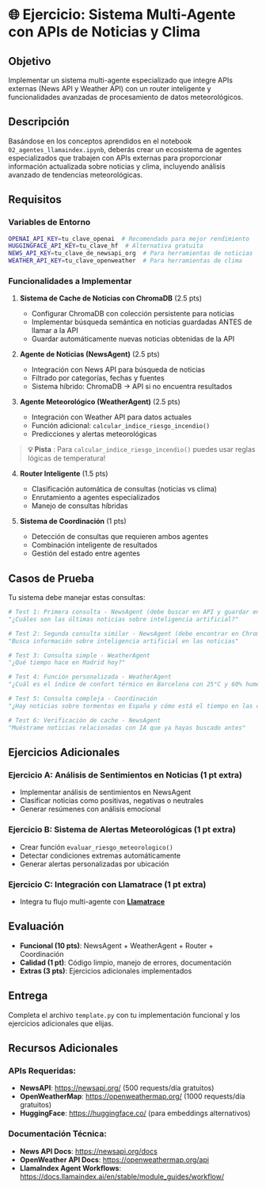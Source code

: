 # 🌐 Ejercicio: Sistema Multi-Agente con APIs de Noticias y Clima

## **Objetivo**
Implementar un sistema multi-agente especializado que integre APIs externas (News API y Weather API) con un router inteligente y funcionalidades avanzadas de procesamiento de datos meteorológicos.

## **Descripción**
Basándose en los conceptos aprendidos en el notebook `02_agentes_llamaindex.ipynb`, deberás crear un ecosistema de agentes especializados que trabajen con APIs externas para proporcionar información actualizada sobre noticias y clima, incluyendo análisis avanzado de tendencias meteorológicas.

## **Requisitos**

### **Variables de Entorno** 
```bash
OPENAI_API_KEY=tu_clave_openai  # Recomendado para mejor rendimiento
HUGGINGFACE_API_KEY=tu_clave_hf  # Alternativa gratuita
NEWS_API_KEY=tu_clave_de_newsapi_org  # Para herramientas de noticias
WEATHER_API_KEY=tu_clave_openweather  # Para herramientas de clima
```

### **Funcionalidades a Implementar**

1. **Sistema de Cache de Noticias con ChromaDB** (2.5 pts)
   - Configurar ChromaDB con colección persistente para noticias
   - Implementar búsqueda semántica en noticias guardadas ANTES de llamar a la API
   - Guardar automáticamente nuevas noticias obtenidas de la API

2. **Agente de Noticias (NewsAgent)** (2.5 pts)
   - Integración con News API para búsqueda de noticias
   - Filtrado por categorías, fechas y fuentes
   - Sistema híbrido: ChromaDB → API si no encuentra resultados

3. **Agente Meteorológico (WeatherAgent)** (2.5 pts)
   - Integración con Weather API para datos actuales
   - Función adicional: `calcular_indice_riesgo_incendio()` 
   - Predicciones y alertas meteorológicas

> **💡 Pista** : Para `calcular_indice_riesgo_incendio()` puedes usar reglas lógicas de temperatura!

4. **Router Inteligente** (1.5 pts)
   - Clasificación automática de consultas (noticias vs clima)
   - Enrutamiento a agentes especializados
   - Manejo de consultas híbridas

5. **Sistema de Coordinación** (1 pts)
   - Detección de consultas que requieren ambos agentes
   - Combinación inteligente de resultados
   - Gestión del estado entre agentes

## **Casos de Prueba**

Tu sistema debe manejar estas consultas:

```python
# Test 1: Primera consulta - NewsAgent (debe buscar en API y guardar en ChromaDB)
"¿Cuáles son las últimas noticias sobre inteligencia artificial?"

# Test 2: Segunda consulta similar - NewsAgent (debe encontrar en ChromaDB)
"Busca información sobre inteligencia artificial en las noticias"

# Test 3: Consulta simple - WeatherAgent  
"¿Qué tiempo hace en Madrid hoy?"

# Test 4: Función personalizada - WeatherAgent
"¿Cuál es el índice de confort térmico en Barcelona con 25°C y 60% humedad?"

# Test 5: Consulta compleja - Coordinación
"¿Hay noticias sobre tormentas en España y cómo está el tiempo en las ciudades afectadas?"

# Test 6: Verificación de cache - NewsAgent
"Muéstrame noticias relacionadas con IA que ya hayas buscado antes"
```

## **Ejercicios Adicionales**

### **Ejercicio A: Análisis de Sentimientos en Noticias** (1 pt extra)
- Implementar análisis de sentimientos en NewsAgent
- Clasificar noticias como positivas, negativas o neutrales
- Generar resúmenes con análisis emocional

### **Ejercicio B: Sistema de Alertas Meteorológicas** (1 pt extra)
- Crear función `evaluar_riesgo_meteorologico()`
- Detectar condiciones extremas automáticamente
- Generar alertas personalizadas por ubicación

### **Ejercicio C: Integración con Llamatrace** (1 pt extra)
- Integra tu flujo multi-agente con [**Llamatrace**](https://phoenix.arize.com/llamatrace/)



## **Evaluación**

- **Funcional (10 pts)**: NewsAgent + WeatherAgent + Router + Coordinación
- **Calidad (1 pt)**: Código limpio, manejo de errores, documentación
- **Extras (3 pts)**: Ejercicios adicionales implementados

## **Entrega**
Completa el archivo `template.py` con tu implementación funcional y los ejercicios adicionales que elijas.

## **Recursos Adicionales**

### **APIs Requeridas:**
- **NewsAPI**: https://newsapi.org/ (500 requests/día gratuitos)
- **OpenWeatherMap**: https://openweathermap.org/ (1000 requests/día gratuitos)
- **HuggingFace**: https://huggingface.co/ (para embeddings alternativos)

### **Documentación Técnica:**
- **News API Docs**: https://newsapi.org/docs
- **OpenWeather API Docs**: https://openweathermap.org/api
- **LlamaIndex Agent Workflows**: https://docs.llamaindex.ai/en/stable/module_guides/workflow/


